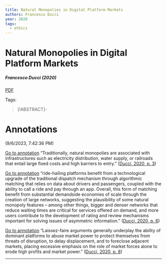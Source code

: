 ```yaml
---
title: Natural Monopolies in Digital Platform Markets
authors: Francesco Ducci
year: 2020
tags:
  - ethics
---
```


# Natural Monopolies in Digital Platform Markets
##### Francesco Ducci (2020)
[PDF](ducciNaturalMonopoliesDigital2020.pdf)

Tags:

>[!ABSTRACT]-
>

# Annotations  
(9/6/2023, 7:42:36 PM)

[Go to annotation](zotero://open-pdf/library/items/ZEE2JKTT?page=3&annotation=IW7RFQW8) “Traditionally, natural monopolies are associated with infrastructures such as electricity distribution, water supply, or railroads that entail large fixed costs and high barriers to entry.” ([Ducci, 2020, p. 3](zotero://select/library/items/ZEYR4LQL))

[Go to annotation](zotero://open-pdf/library/items/ZEE2JKTT?page=6&annotation=E5WNVVGA) “ride-hailing platforms benefit from a technological upgrade of the traditional dispatch mechanism through algorithmic matching that relies on data about drivers and passengers, coupled with the ability to call a ride and pay through an app. Overall, this form of matching benefit from substantial demandside economies of scale through the creation of large networks, suggesting the plausibility of some natural monopoly features – among other things, bigger and denser networks that reduce waiting times are critical for services offered on demand, and more users contribute to the development of rating and review mechanisms important for solving issues of asymmetric information.” ([Ducci, 2020, p. 6](zotero://select/library/items/ZEYR4LQL))

[Go to annotation](zotero://open-pdf/library/items/ZEE2JKTT?page=8&annotation=KMCRCTLC) “Laissez-faire arguments generally underplay the ability of dominant platforms to abuse market power to protect themselves from threats of disruption, to delay displacement, and to foreclose adjacent markets, placing excessive emphasis on the role of market forces alone to erode high profits and market power.” ([Ducci, 2020, p. 8](zotero://select/library/items/ZEYR4LQL))

---
